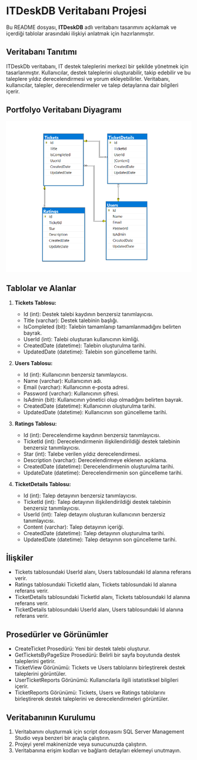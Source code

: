 # ITDeskDB Veritabanı Projesi

Bu README dosyası, **ITDeskDB** adlı veritabanı tasarımını açıklamak ve içerdiği tablolar arasındaki ilişkiyi anlatmak için hazırlanmıştır.

## Veritabanı Tanıtımı

ITDeskDb veritabanı, IT destek taleplerini merkezi bir şekilde yönetmek için tasarlanmıştır. Kullanıcılar, destek taleplerini oluşturabilir, takip edebilir ve bu taleplere yıldız derecelendirmesi ve yorum ekleyebilirler. Veritabanı, kullanıcılar, talepler, derecelendirmeler ve talep detaylarına dair bilgileri içerir.

## Portfolyo Veritabanı Diyagramı

![ITDeskDB Database Diagram](ITDeskDB.png)

## Tablolar ve Alanlar

1. **Tickets Tablosu:**
   - Id (int): Destek talebi kaydının benzersiz tanımlayıcısı.
   - Title (varchar): Destek talebinin başlığı.
   - IsCompleted (bit): Talebin tamamlanıp tamamlanmadığını belirten bayrak.
   - UserId (int): Talebi oluşturan kullanıcının kimliği.
   - CreatedDate (datetime): Talebin oluşturulma tarihi.
   - UpdatedDate (datetime): Talebin son güncelleme tarihi.

2. **Users Tablosu:**
   - Id (int): Kullanıcının benzersiz tanımlayıcısı.
   - Name (varchar): Kullanıcının adı.
   - Email (varchar): Kullanıcının e-posta adresi.
   - Password (varchar): Kullanıcının şifresi.
   - IsAdmin (bit): Kullanıcının yönetici olup olmadığını belirten bayrak.
   - CreatedDate (datetime): Kullanıcının oluşturulma tarihi.
   - UpdatedDate (datetime): Kullanıcının son güncelleme tarihi.

3. **Ratings Tablosu:**
   - Id (int): Derecelendirme kaydının benzersiz tanımlayıcısı.
   - TicketId (int): Derecelendirmenin ilişkilendirildiği destek talebinin benzersiz tanımlayıcısı.
   - Star (int): Talebe verilen yıldız derecelendirmesi.
   - Description (varchar): Derecelendirmeye eklenen açıklama.
   - CreatedDate (datetime): Derecelendirmenin oluşturulma tarihi.
   - UpdateDate (datetime): Derecelendirmenin son güncelleme tarihi.

4. **TicketDetails Tablosu:**
   - Id (int): Talep detayının benzersiz tanımlayıcısı.
   - TicketId (int): Talep detayının ilişkilendirildiği destek talebinin benzersiz tanımlayıcısı.
   - UserId (int): Talep detayını oluşturan kullanıcının benzersiz tanımlayıcısı.
   - Content (varchar): Talep detayının içeriği.
   - CreatedDate (datetime): Talep detayının oluşturulma tarihi.
   - UpdatedDate (datetime): Talep detayının son güncelleme tarihi.

## İlişkiler

- Tickets tablosundaki UserId alanı, Users tablosundaki Id alanına referans verir.
- Ratings tablosundaki TicketId alanı, Tickets tablosundaki Id alanına referans verir.
- TicketDetails tablosundaki TicketId alanı, Tickets tablosundaki Id alanına referans verir.
- TicketDetails tablosundaki UserId alanı, Users tablosundaki Id alanına referans verir.

## Prosedürler ve Görünümler

- CreateTicket Prosedürü: Yeni bir destek talebi oluşturur.
- GetTicketsByPageSize Prosedürü: Belirli bir sayfa boyutunda destek taleplerini getirir.
- TicketView Görünümü: Tickets ve Users tablolarını birleştirerek destek taleplerini görüntüler.
- UserTicketReports Görünümü: Kullanıcılarla ilgili istatistiksel bilgileri içerir.
- TicketReports Görünümü: Tickets, Users ve Ratings tablolarını birleştirerek destek taleplerini ve derecelendirmeleri görüntüler.

## Veritabanının Kurulumu

1. Veritabanını oluşturmak için script dosyasını SQL Server Management Studio veya benzeri bir araçla çalıştırın.
2. Projeyi yerel makinenizde veya sunucunuzda çalıştırın.
3. Veritabanına erişim kodları ve bağlantı detayları eklemeyi unutmayın.
